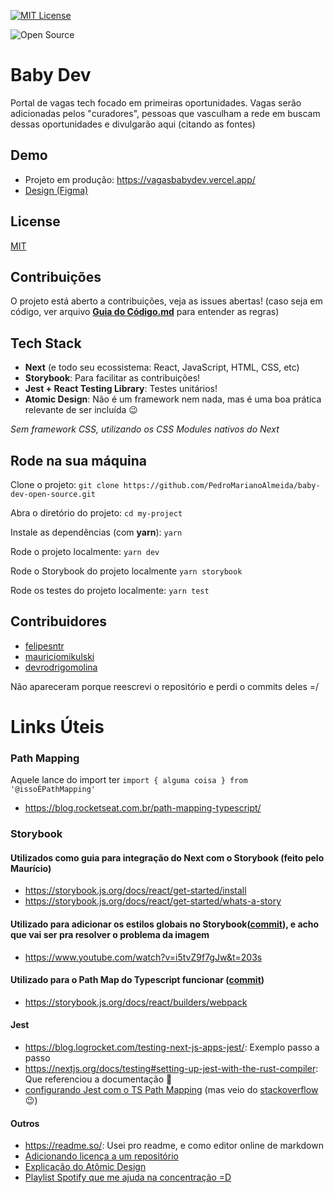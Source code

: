 [![MIT License](https://img.shields.io/badge/License-MIT-green.svg)](https://choosealicense.com/licenses/mit/)

![Open Source](https://img.shields.io/badge/Open%20Source-Contribua%20%F0%9F%98%8E-yellowgreen)

# Baby Dev

Portal de vagas tech focado em primeiras oportunidades. Vagas serão adicionadas pelos "curadores", pessoas que vasculham a rede em buscam dessas oportunidades e divulgarão aqui (citando as fontes)

## Demo

- Projeto em produção: <https://vagasbabydev.vercel.app/>
- [Design (Figma)](https://www.figma.com/file/mcsd2v0thC57nfBPxt1VAM/Baby-Dev?node-id=12%3A230)

## License

[MIT](https://choosealicense.com/licenses/mit/)

## Contribuições

O projeto está aberto a contribuições, veja as issues abertas!
(caso seja em código, ver arquivo [**Guia do Código.md**](https://github.com/PedroMarianoAlmeida/baby-dev-open-source/blob/main/Guia%20do%20C%C3%B3digo.md) para entender as regras)

## Tech Stack

- **Next** (e todo seu ecossistema: React, JavaScript, HTML, CSS, etc)
- **Storybook**: Para facilitar as contribuições!
- **Jest + React Testing Library**: Testes unitários!
- **Atomic Design**: Não é um framework nem nada, mas é uma boa prática relevante de ser incluída 😉

_Sem framework CSS, utilizando os CSS Modules nativos do Next_

## Rode na sua máquina

Clone o projeto: `git clone https://github.com/PedroMarianoAlmeida/baby-dev-open-source.git`

Abra o diretório do projeto: `cd my-project`

Instale as dependências (com **yarn**): `yarn`

Rode o projeto localmente: `yarn dev`

Rode o Storybook do projeto localmente `yarn storybook`

Rode os testes do projeto localmente: `yarn test`

## Contribuidores

- [felipesntr](https://github.com/felipesntr)
- [mauriciomikulski](https://github.com/mauriciomikulski)
- [devrodrigomolina](https://github.com/devrodrigomolina)

Não apareceram porque reescrevi o repositório e perdi o commits deles =/

# Links Úteis

### Path Mapping

Aquele lance do import ter `import { alguma coisa } from '@issoÉPathMapping'`

- <https://blog.rocketseat.com.br/path-mapping-typescript/>

### Storybook

#### Utilizados como guia para integração do Next com o Storybook (feito pelo Maurício)

- <https://storybook.js.org/docs/react/get-started/install>
- <https://storybook.js.org/docs/react/get-started/whats-a-story>

#### Utilizado para adicionar os estilos globais no Storybook([commit](https://github.com/PedroMarianoAlmeida/baby-dev-open-source/commit/8c7fc82b060510dc65500059ab2bf56863a3fe1d#diff-98b614e1838b171ee71c04450a8f1a562753193fb7d4f53a4de8b9b5a7e980ee)), e acho que vai ser pra resolver o problema da imagem

- <https://www.youtube.com/watch?v=i5tvZ9f7gJw&t=203s>

#### Utilizado para o Path Map do Typescript funcionar ([commit](https://github.com/PedroMarianoAlmeida/baby-dev-open-source/commit/29124a2a1ededd8194d412e9dd88b6525af5c968))

- <https://storybook.js.org/docs/react/builders/webpack>

#### Jest

- <https://blog.logrocket.com/testing-next-js-apps-jest/>: Exemplo passo a passo
- <https://nextjs.org/docs/testing#setting-up-jest-with-the-rust-compiler>: Que referenciou a documentação 🤡
- [configurando Jest com o TS Path Mapping](https://jestjs.io/docs/configuration#modulenamemapper-objectstring-string--arraystring) (mas veio do [stackoverflow](https://stackoverflow.com/questions/52860868/typescript-paths-not-resolving-when-running-jest) 😉)

#### Outros

- <https://readme.so/>: Usei pro readme, e como editor online de markdown
- [Adicionando licença a um repositório](https://docs.github.com/en/communities/setting-up-your-project-for-healthy-contributions/adding-a-license-to-a-repository)
- [Explicação do Atômic Design](https://www.youtube.com/watch?v=XGPRyL7TXsk&t=159s)
- [Playlist Spotify que me ajuda na concentração =D](https://open.spotify.com/playlist/5O0m5JxHVsyBWTYW5yuR12)
